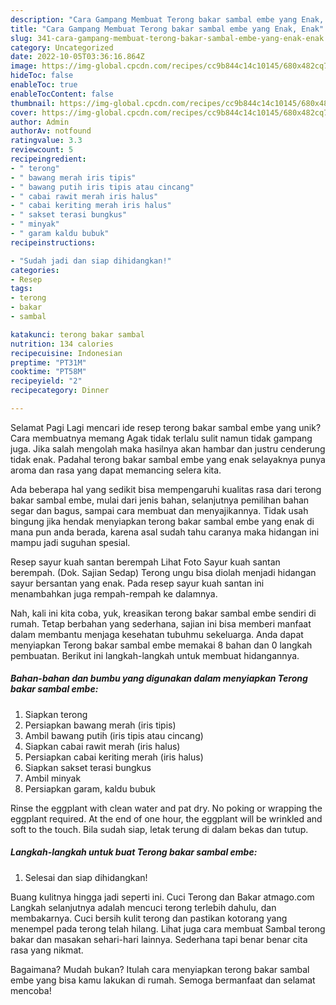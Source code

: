 ```yaml
---
description: "Cara Gampang Membuat Terong bakar sambal embe yang Enak, Enak"
title: "Cara Gampang Membuat Terong bakar sambal embe yang Enak, Enak"
slug: 341-cara-gampang-membuat-terong-bakar-sambal-embe-yang-enak-enak
category: Uncategorized
date: 2022-10-05T03:36:16.864Z
image: https://img-global.cpcdn.com/recipes/cc9b844c14c10145/680x482cq70/terong-bakar-sambal-embe-foto-resep-utama.jpg
hideToc: false
enableToc: true
enableTocContent: false
thumbnail: https://img-global.cpcdn.com/recipes/cc9b844c14c10145/680x482cq70/terong-bakar-sambal-embe-foto-resep-utama.jpg
cover: https://img-global.cpcdn.com/recipes/cc9b844c14c10145/680x482cq70/terong-bakar-sambal-embe-foto-resep-utama.jpg
author: Admin
authorAv: notfound
ratingvalue: 3.3
reviewcount: 5
recipeingredient:
- " terong"
- " bawang merah iris tipis"
- " bawang putih iris tipis atau cincang"
- " cabai rawit merah iris halus"
- " cabai keriting merah iris halus"
- " sakset terasi bungkus"
- " minyak"
- " garam kaldu bubuk"
recipeinstructions:

- "Sudah jadi dan siap dihidangkan!"
categories:
- Resep
tags:
- terong
- bakar
- sambal

katakunci: terong bakar sambal 
nutrition: 134 calories
recipecuisine: Indonesian
preptime: "PT31M"
cooktime: "PT58M"
recipeyield: "2"
recipecategory: Dinner

---
```



Selamat Pagi Lagi mencari ide resep terong bakar sambal embe yang unik? Cara membuatnya memang Agak tidak terlalu sulit namun tidak gampang juga. Jika salah mengolah maka hasilnya akan hambar dan justru cenderung tidak enak. Padahal terong bakar sambal embe yang enak selayaknya punya aroma dan rasa yang dapat memancing selera kita.


Ada beberapa hal yang sedikit bisa mempengaruhi kualitas rasa dari terong bakar sambal embe, mulai dari jenis bahan, selanjutnya pemilihan bahan segar dan bagus, sampai cara membuat dan menyajikannya. Tidak usah bingung jika hendak menyiapkan terong bakar sambal embe yang enak di mana pun anda berada, karena asal sudah tahu caranya maka hidangan ini mampu jadi suguhan spesial.

Resep sayur kuah santan berempah Lihat Foto Sayur kuah santan berempah. (Dok. Sajian Sedap) Terong ungu bisa diolah menjadi hidangan sayur bersantan yang enak. Pada resep sayur kuah santan ini menambahkan juga rempah-rempah ke dalamnya.


Nah, kali ini kita coba, yuk, kreasikan terong bakar sambal embe sendiri di rumah. Tetap berbahan yang sederhana, sajian ini bisa memberi manfaat dalam membantu menjaga kesehatan tubuhmu sekeluarga. Anda dapat menyiapkan Terong bakar sambal embe memakai 8 bahan dan 0 langkah pembuatan. Berikut ini langkah-langkah untuk membuat hidangannya.

<!--inarticleads1-->

##### Bahan-bahan dan bumbu yang digunakan dalam menyiapkan Terong bakar sambal embe:

1. Siapkan  terong
1. Persiapkan  bawang merah (iris tipis)
1. Ambil  bawang putih (iris tipis atau cincang)
1. Siapkan  cabai rawit merah (iris halus)
1. Persiapkan  cabai keriting merah (iris halus)
1. Siapkan  sakset terasi bungkus
1. Ambil  minyak
1. Persiapkan  garam, kaldu bubuk


Rinse the eggplant with clean water and pat dry. No poking or wrapping the eggplant required. At the end of one hour, the eggplant will be wrinkled and soft to the touch. Bila sudah siap, letak terung di dalam bekas dan tutup. 

<!--inarticleads2-->

##### Langkah-langkah untuk buat Terong bakar sambal embe:


1. Selesai dan siap dihidangkan!

Buang kulitnya hingga jadi seperti ini. Cuci Terong dan Bakar atmago.com Langkah selanjutnya adalah mencuci terong terlebih dahulu, dan membakarnya. Cuci bersih kulit terong dan pastikan kotorang yang menempel pada terong telah hilang. Lihat juga cara membuat Sambal terong bakar dan masakan sehari-hari lainnya. Sederhana tapi benar benar cita rasa yang nikmat. 

Bagaimana? Mudah bukan? Itulah cara menyiapkan terong bakar sambal embe yang bisa kamu lakukan di rumah. Semoga bermanfaat dan selamat mencoba!
